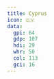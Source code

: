 ```yaml
---
title: Cyprus
icon: 🇨🇾
data:
  gpi: 64
  gdp: 107
  hdi: 29
  whr: 50
  col: 113
  gci: 16
---
```


